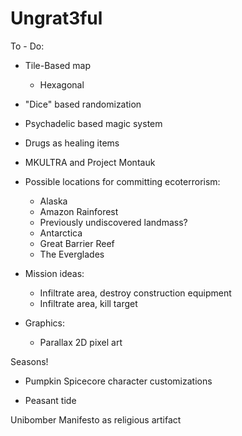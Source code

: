 # Ungrat3ful

To - Do:

- Tile-Based map
	- Hexagonal
- "Dice" based randomization
- Psychadelic based magic system
- Drugs as healing items
- MKULTRA and Project Montauk
- Possible locations for committing ecoterrorism:
	- Alaska
 	- Amazon Rainforest
  	- Previously undiscovered landmass?
  	- Antarctica
  	- Great Barrier Reef
  	- The Everglades

- Mission ideas:
	- Infiltrate area, destroy construction equipment
	- Infiltrate area, kill target

   
- Graphics:
	- Parallax 2D pixel art

Seasons!
- Pumpkin Spicecore character customizations

- Peasant tide

Unibomber Manifesto as religious artifact
